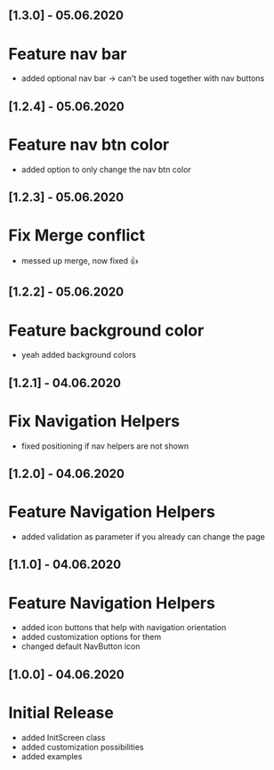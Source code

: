 ## [1.3.0] - 05.06.2020

# Feature nav bar
- added optional nav bar -> can't be used together with nav buttons

## [1.2.4] - 05.06.2020

# Feature nav btn color
- added option to only change the nav btn color

## [1.2.3] - 05.06.2020

# Fix Merge conflict
- messed up merge, now fixed :+1:

## [1.2.2] - 05.06.2020

# Feature background color
- yeah added background colors

## [1.2.1] - 04.06.2020

# Fix Navigation Helpers
- fixed positioning if nav helpers are not shown

## [1.2.0] - 04.06.2020

# Feature Navigation Helpers
- added validation as parameter if you already can change the page

## [1.1.0] - 04.06.2020

# Feature Navigation Helpers
- added icon buttons that help with navigation orientation
- added customization options for them
- changed default NavButton icon

## [1.0.0] - 04.06.2020

# Initial Release
- added InitScreen class
- added customization possibilities
- added examples